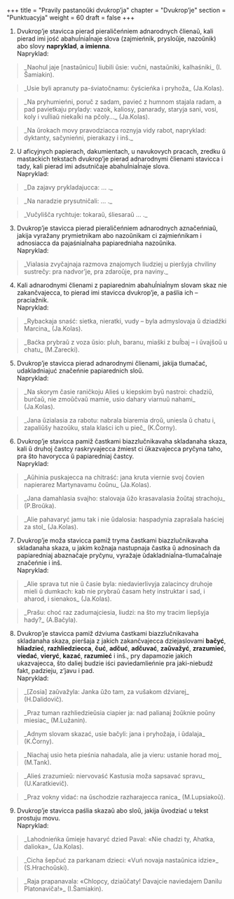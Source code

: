 +++
title = "Pravily pastanoŭki dvukrop’ja"
chapter = "Dvukrop’je"
section = "Punktuacyja"
weight = 60
draft = false
+++

1. Dvukrop’je stavicca pierad pieraličeńniem adnarodnych člienaŭ, kali pierad imi jość abahuĺniaĺnaje slova (zajmieńnik, prysloŭje, nazoŭnik) abo slovy __napryklad__, __a imienna__.
<br>Napryklad:
<blockquote>_Naohul jaje [nastaŭnicu] liubili ŭsie: vučni, nastaŭniki, kalhaśniki_ (I. Šamiakin).</blockquote>
<blockquote>_Usie byli apranuty pa-śviatočnamu: čyścieńka i pryhoža_ (Ja.Kolas).</blockquote>
<blockquote>_Na pryhumieńni, poruč z sadam, pavieć z humnom stajala radam, a pad pavietkaju prylady: vazok, kaliosy, panarady, staryja sani, vosi, koly i vuĺliaŭ niekaĺki na pčoly..._ (Ja.Kolas).</blockquote>
<blockquote>_Na ŭrokach movy pravodziacca roznyja vidy rabot, napryklad: dyktanty, sačynieńni, pierakazy i inš._</blockquote>

2. U aficyjnych papierach, dakumientach, u navukovych pracach, zredku ŭ mastackich tekstach dvukrop’je pierad adnarodnymi člienami stavicca i tady, kali pierad imi adsutničaje abahuĺniaĺnaje slova.
<br>Napryklad:
<blockquote>_Da zajavy prykladajucca: ... ._</blockquote>
<blockquote>_Na naradzie prysutničali: ... ._</blockquote>
<blockquote>_Vučylišča rychtuje: tokaraŭ, śliesaraŭ ... ._</blockquote>

3. Dvukrop’je stavicca pierad pieraličeńniem adnarodnych aznačeńniaŭ, jakija vyražany prymietnikam abo nazoŭnikam ci zajmieńnikam i adnosiacca da pajaśniaĺnaha papiaredniaha nazoŭnika.
<br>Napryklad:
<blockquote>_Vialasia zvyčajnaja razmova znajomych liudziej u pieršyja chviliny sustrečy: pra nadvor’je, pra zdaroŭje, pra naviny._</blockquote>

4. Kali adnarodnymi člienami z papiarednim abahuĺniaĺnym slovam skaz nie zakančvajecca, to pierad imi stavicca dvukrop’je, a paślia ich – praciažnik.
<br>Napryklad:
<blockquote>_Rybackaja snaść: sietka, nieratki, vudy – byla admyslovaja ŭ dziadźki Marcina_ (Ja.Kolas).</blockquote>
<blockquote>_Baćka prybraŭ z voza ŭsio: pluh, baranu, miaški z buĺbaj – i ŭvajšoŭ u chatu_ (M.Zarecki).</blockquote>

5. Dvukrop’je stavicca pierad adnarodnymi člienami, jakija tlumačać, udakladniajuć značeńnie papiarednich sloŭ.
<br>Napryklad:
<blockquote>_Na skorym časie raničkoju Alieś u kiepskim byŭ nastroi: chadziŭ, burčaŭ, nie zmoŭčvaŭ mamie, usio dahary viarnuŭ nahami_ (Ja.Kolas).</blockquote>
<blockquote>_Jana ŭzialasia za rabotu: nabrala biaremia droŭ, uniesla ŭ chatu i, zapaliŭšy hazoŭku, stala klaści ich u pieč_ (K.Čorny).</blockquote>

6. Dvukrop’je stavicca pamiž častkami biazzlučnikavaha skladanaha skaza, kali ŭ druhoj častcy raskryvajecca źmiest ci ŭkazvajecca pryčyna taho, pra što havorycca ŭ papiaredniaj častcy.
<br>Napryklad:
<blockquote>_Aŭhinia puskajecca na chitraść: jana kruta viernie svoj čovien napierarez Martynavamu čoŭnu_ (Ja.Kolas).</blockquote>
<blockquote>_Jana damahlasia svajho: stalovaja ŭžo krasavalasia žoŭtaj strachoju_ (P.Broŭka).</blockquote>
<blockquote>_Alie pahavaryć jamu tak i nie ŭdalosia: haspadynia zaprašala haściej za stol_ (Ja.Kolas).</blockquote>

7. Dvukrop’je moža stavicca pamiž tryma častkami biazzlučnikavaha skladanaha skaza, u jakim kožnaja nastupnaja častka ŭ adnosinach da papiaredniaj abaznačaje pryčynu, vyražaje ŭdakladniaĺna-tlumačaĺnaje značeńnie i inš.
<br>Napryklad:
<blockquote>_Alie sprava tut nie ŭ časie byla: niedavierlivyja zalacincy druhoje mieli ŭ dumkach: kab nie prybraŭ časam hety instruktar i sad, i aharod, i sienakos_ (Ja.Kolas).</blockquote>
<blockquote>_Prašu: choć raz zadumajciesia, liudzi: na što my tracim liepšyja hady?_ (A.Bačyla).</blockquote>

8. Dvukrop’je stavicca pamiž dźviuma častkami biazzlučnikavaha skladanaha skaza, pieršaja z jakich zakančvajecca dziejaslovami __bačyć__, __hliadzieć__, __razhliedziecca__, __čuć__, __adčuć__, __adčuvać__, __zaŭvažyć__, __zrazumieć__, __viedać__, __vieryć__, __kazać__, __razumieć__ i inš., pry dapamozie jakich ukazvajecca, što daliej budzie iści paviedamlieńnie pra jaki-niebudź fakt, padzieju, z’javu i pad.
<br>Napryklad:
<blockquote>_[Zosia] zaŭvažyla: Janka ŭžo tam, za vušakom dźviarej_ (H.Dalidovič).</blockquote>
<blockquote>_Praz tuman razhliedzieŭsia ciapier ja: nad palianaj žoŭknie poŭny miesiac_ (M.Lužanin).</blockquote>
<blockquote>_Adnym slovam skazać, usie bačyli: jana i pryhožaja, i ŭdalaja_ (K.Čorny).</blockquote>
<blockquote>_Niachaj usio heta pieśnia nahadala, alie ja vieru: ustanie horad moj_ (M.Tank).</blockquote>
<blockquote>_Alieś zrazumieŭ: niervovaść Kastusia moža sapsavać spravu_ (U.Karatkievič).</blockquote>
<blockquote>_Praz vokny vidać: na ŭschodzie razharajecca ranica_ (M.Lupsiakoŭ).</blockquote>

9. Dvukrop’je stavicca paślia skazaŭ abo sloŭ, jakija ŭvodziać u tekst prostuju movu.
<br>Napryklad:
<blockquote>_Lahodnieńka ŭmieje havaryć dzied Paval: «Nie chadzi ty, Ahatka, dalioka»_ (Ja.Kolas).</blockquote>
<blockquote>_Cicha šepčuć za parkanam dzieci: «Vuń novaja nastaŭnica idzie»_ (S.Hrachoŭski).</blockquote>
<blockquote>_Raja prapanavala: «Chlopcy, dziaŭčaty! Davajcie naviedajem Danilu Platonaviča!»_ (I.Šamiakin).</blockquote>